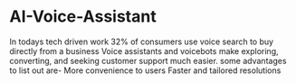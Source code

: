 # AI-Voice-Assistant
In todays tech driven work 32% of consumers use voice search to buy directly from a business Voice assistants and voicebots make exploring, converting, and seeking customer support much easier. 
some advantages to list out are-
More convenience to users
Faster and tailored resolutions
